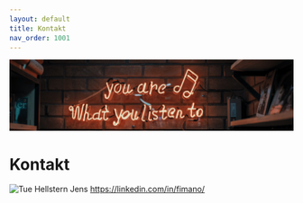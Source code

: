 ```yaml
---
layout: default
title: Kontakt
nav_order: 1001
---
```

![](../image/podcast.jpg)
# Kontakt
![Tue Hellstern](https://linkedin.com/in/hellstern/ "Tue")
Jens
https://linkedin.com/in/fimano/
